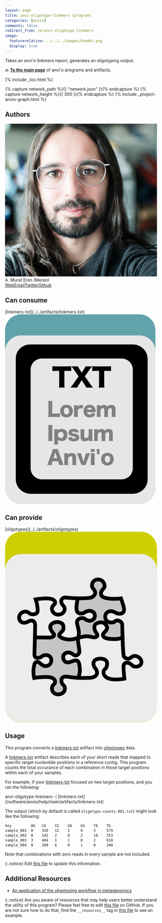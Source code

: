 ```yaml
---
layout: page
title: anvi-oligotype-linkmers [program]
categories: [anvio]
comments: false
redirect_from: /m/anvi-oligotype-linkmers
image:
  featurerelative: ../../../images/header.png
  display: true
---
```


Takes an anvi&#x27;o linkmers report, generates an oligotyping output.

🔙 **[To the main page](../../)** of anvi'o programs and artifacts.


{% include _toc.html %}
<div id="svg" class="subnetwork"></div>
{% capture network_path %}{{ "network.json" }}{% endcapture %}
{% capture network_height %}{{ 300 }}{% endcapture %}
{% include _project-anvio-graph.html %}


## Authors

<div class="page-author"><div class="page-author-info"><div class="page-person-photo"><img class="page-person-photo-img" src="../../images/authors/meren.jpg" /></div><div class="page-person-info-box"><span class="page-author-name">A. Murat Eren (Meren)</span><div class="page-author-social-box"><a href="http://meren.org" class="person-social" target="_blank"><i class="fa fa-fw fa-home"></i>Web</a><a href="mailto:a.murat.eren@gmail.com" class="person-social" target="_blank"><i class="fa fa-fw fa-envelope-square"></i>Email</a><a href="http://twitter.com/merenbey" class="person-social" target="_blank"><i class="fa fa-fw fa-twitter-square"></i>Twitter</a><a href="http://github.com/meren" class="person-social" target="_blank"><i class="fa fa-fw fa-github"></i>Github</a></div></div></div></div>



## Can consume


<p style="text-align: left" markdown="1"><span class="artifact-r">[linkmers-txt](../../artifacts/linkmers-txt) <img src="../../images/icons/TXT.png" class="artifact-icon-mini" /></span></p>


## Can provide


<p style="text-align: left" markdown="1"><span class="artifact-p">[oligotypes](../../artifacts/oligotypes) <img src="../../images/icons/CONCEPT.png" class="artifact-icon-mini" /></span></p>


## Usage


This program converts a <span class="artifact-n">[linkmers-txt](/software/anvio/help/main/artifacts/linkmers-txt)</span> artifact into <span class="artifact-n">[oligotypes](/software/anvio/help/main/artifacts/oligotypes)</span> data.

A <span class="artifact-n">[linkmers-txt](/software/anvio/help/main/artifacts/linkmers-txt)</span> artifact describes each of your short reads that mapped to specific target nucleotide positions in a reference contig. This program counts the total occurance of each combination in those target positions within each of your samples. 

For example, if your <span class="artifact-n">[linkmers-txt](/software/anvio/help/main/artifacts/linkmers-txt)</span> focused on two target positions, and you ran the following:

<div class="codeblock" markdown="1">
anvi&#45;oligotype&#45;linkmers &#45;i <span class="artifact&#45;n">[linkmers&#45;txt](/software/anvio/help/main/artifacts/linkmers&#45;txt)</span> 
</div>

The output (which by default is called `oligotype-counts-001.txt`) might look like the following:

    key         AG   CA    CG    GA    GG    TA    TG   
    sample_001  0    320   12    2     0     3     579    
    sample_002  0    142   2     0     2     10    353  
    sample_003  3    404   1     1     0     2     610   
    sample_004  0    209   6     0     1     0     240

Note that combinations with zero reads in every sample are not included. 


{:.notice}
Edit [this file](https://github.com/merenlab/anvio/tree/master/anvio/docs/programs/anvi-oligotype-linkmers.md) to update this information.


## Additional Resources


* [An application of the oligotyping workflow in metagenomics](https://merenlab.org/2015/12/09/musings-over-commamox/#an-application-of-oligotyping-in-the-metagenomic-context-oligotyping-amoc)


{:.notice}
Are you aware of resources that may help users better understand the utility of this program? Please feel free to edit [this file](https://github.com/merenlab/anvio/tree/master/bin/anvi-oligotype-linkmers) on GitHub. If you are not sure how to do that, find the `__resources__` tag in [this file](https://github.com/merenlab/anvio/blob/master/bin/anvi-interactive) to see an example.

